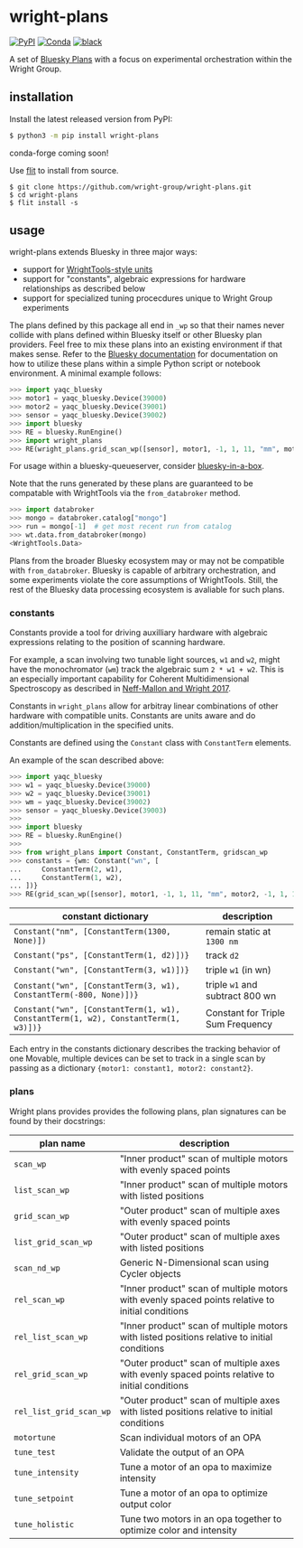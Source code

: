# wright-plans 

[![PyPI](https://img.shields.io/pypi/v/wright-plans)](https://pypi.org/project/wright-plans)
[![Conda](https://img.shields.io/conda/vn/conda-forge/wright-plans)](https://anaconda.org/conda-forge/wright-plans)
[![black](https://img.shields.io/badge/code--style-black-black)](https://black.readthedocs.io/)

A set of [Bluesky Plans](https://blueskyproject.io/bluesky/plans.html) with a focus on experimental orchestration within the Wright Group.

## installation

Install the latest released version from PyPI:

```bash
$ python3 -m pip install wright-plans
```

conda-forge coming soon!

Use [flit](https://flit.readthedocs.io/) to install from source.

```
$ git clone https://github.com/wright-group/wright-plans.git
$ cd wright-plans
$ flit install -s
```

## usage

wright-plans extends Bluesky in three major ways:
- support for [WrightTools-style units](http://wright.tools/en/stable/units.html)
- support for "constants", algebraic expressions for hardware relationships as described below
- support for specialized tuning procecdures unique to Wright Group experiments

The plans defined by this package all end in `_wp` so that their names never collide with plans defined within Bluesky itself or other Bluesky plan providers.
Feel free to mix these plans into an existing environment if that makes sense.
Refer to the [Bluesky documentation](https://blueskyproject.io/bluesky/) for documentation on how to utilize these plans within a simple Python script or notebook environment.
A minimal example follows:

```python
>>> import yaqc_bluesky
>>> motor1 = yaqc_bluesky.Device(39000)
>>> motor2 = yaqc_bluesky.Device(39001)
>>> sensor = yaqc_bluesky.Device(39002)
>>> import bluesky
>>> RE = bluesky.RunEngine()
>>> import wright_plans
>>> RE(wright_plans.grid_scan_wp([sensor], motor1, -1, 1, 11, "mm", motor2, -1, 1, 11, "mm")
```

For usage within a bluesky-queueserver, consider [bluesky-in-a-box](https://github.com/wright-group/bluesky-in-a-box).

Note that the runs generated by these plans are guaranteed to be compatable with WrightTools via the `from_databroker` method.

```python
>>> import databroker
>>> mongo = databroker.catalog["mongo"]
>>> run = mongo[-1]  # get most recent run from catalog
>>> wt.data.from_databroker(mongo)
<WrightTools.Data>
```

Plans from the broader Bluesky ecosystem may or may not be compatible with `from_databroker`.
Bluesky is capable of arbitrary orchestration, and some experiments violate the core assumptions of WrightTools.
Still, the rest of the Bluesky data processing ecosystem is avaliable for such plans.

### constants

Constants provide a tool for driving auxilliary hardware with algebraic expressions relating to the position of scanning hardware.

For example, a scan involving two tunable light sources, `w1` and `w2`, might have the monochromator (`wm`) track the algebraic sum `2 * w1 + w2`.
This is an especially important capability for Coherent Multidimensional Spectroscopy as described in [Neff-Mallon and Wright 2017](https://pubs.acs.org/doi/abs/10.1021/acs.analchem.7b02917).

Constants in `wright_plans` allow for arbitray linear combinations of other hardware with compatible units.
Constants are units aware and do addition/multiplication in the specified units.

Constants are defined using the `Constant` class with `ConstantTerm` elements.

An example of the scan described above:

```python
>>> import yaqc_bluesky
>>> w1 = yaqc_bluesky.Device(39000)
>>> w2 = yaqc_bluesky.Device(39001)
>>> wm = yaqc_bluesky.Device(39002)
>>> sensor = yaqc_bluesky.Device(39003)
>>>
>>> import bluesky
>>> RE = bluesky.RunEngine()
>>>
>>> from wright_plans import Constant, ConstantTerm, gridscan_wp
>>> constants = {wm: Constant("wn", [
...     ConstantTerm(2, w1),
...     ConstantTerm(1, w2),
... ])}
>>> RE(grid_scan_wp([sensor], motor1, -1, 1, 11, "mm", motor2, -1, 1, 11, "mm", constants=constants)
```

| constant dictionary | description |
| --- | --- |
| `Constant("nm", [ConstantTerm(1300, None)])` | remain static at `1300 nm` |
| `Constant("ps", [ConstantTerm(1, d2)])}` | track `d2` |
| `Constant("wn", [ConstantTerm(3, w1)])}` | triple `w1` (in wn) |
| `Constant("wn", [ConstantTerm(3, w1), ConstantTerm(-800, None)])}` | triple `w1` and subtract 800 wn |
| `Constant("wn", [ConstantTerm(1, w1), ConstantTerm(1, w2), ConstantTerm(1, w3)])}` | Constant for Triple Sum Frequency |


Each entry in the constants dictionary describes the tracking behavior of one Movable, multiple devices can be set to track in a single scan by passing as a dictionary `{motor1: constant1, motor2: constant2}`.


### plans

Wright plans provides provides the following plans, plan signatures can be found by their docstrings:

| plan name | description |
| --- | --- |
| `scan_wp` | "Inner product" scan of multiple motors with evenly spaced points |
| `list_scan_wp` | "Inner product" scan of multiple motors with listed positions |
| `grid_scan_wp` | "Outer product" scan of multiple axes with evenly spaced points |
| `list_grid_scan_wp` | "Outer product" scan of multiple axes with listed positions |
| `scan_nd_wp` | Generic N-Dimensional scan using Cycler objects  |
| `rel_scan_wp` | "Inner product" scan of multiple motors with evenly spaced points relative to initial conditions |
| `rel_list_scan_wp` | "Inner product" scan of multiple motors with listed positions relative to initial conditions |
| `rel_grid_scan_wp` | "Outer product" scan of multiple axes with evenly spaced points relative to initial conditions |
| `rel_list_grid_scan_wp` | "Outer product" scan of multiple axes with listed positions relative to initial conditions |
| `motortune` | Scan individual motors of an OPA |
| `tune_test` | Validate the output of an OPA |
| `tune_intensity` | Tune a motor of an opa to maximize intensity |
| `tune_setpoint` | Tune a motor of an opa to optimize output color |
| `tune_holistic` | Tune two motors in an opa together to optimize color and intensity |
